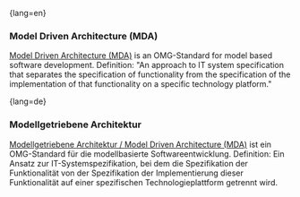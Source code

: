 {lang=en}
### Model Driven Architecture (MDA)

[Model Driven Architecture (MDA)](http://www.omg.org/mda/) is an OMG-Standard for model based software development.
Definition: "An approach to IT system specification that separates the specification of functionality from the specification of the implementation of that functionality on a specific technology platform."

{lang=de}
### Modellgetriebene Architektur

[Modellgetriebene Architektur / Model Driven Architecture (MDA)](http://www.omg.org/mda/)
ist ein
OMG-Standard für die modellbasierte Softwareentwicklung. Definition:
Ein Ansatz zur IT-Systemspezifikation, bei dem die Spezifikation der
Funktionalität von der Spezifikation der Implementierung dieser
Funktionalität auf einer spezifischen Technologieplattform getrennt
wird.

